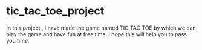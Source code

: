 # tic_tac_toe_project
In this project , i have made the game named TIC TAC TOE by which we can play the game and have fun at free time. I hope this will help you to pass you time.
